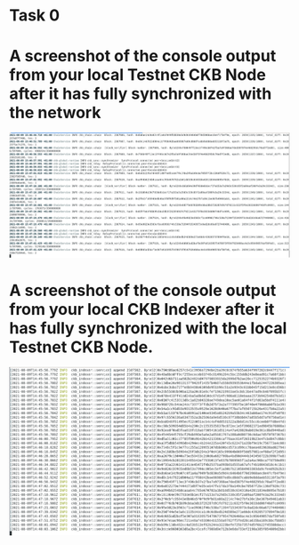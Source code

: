 # Task 0

# A screenshot of the console output from your local Testnet CKB Node after it has fully synchronized with the network
![node](./ckb-node.png)

# A screenshot of the console output from your local CKB Indexer after it has fully synchronized with the local Testnet CKB Node.
![indexer](./ckb-indexer.png)
